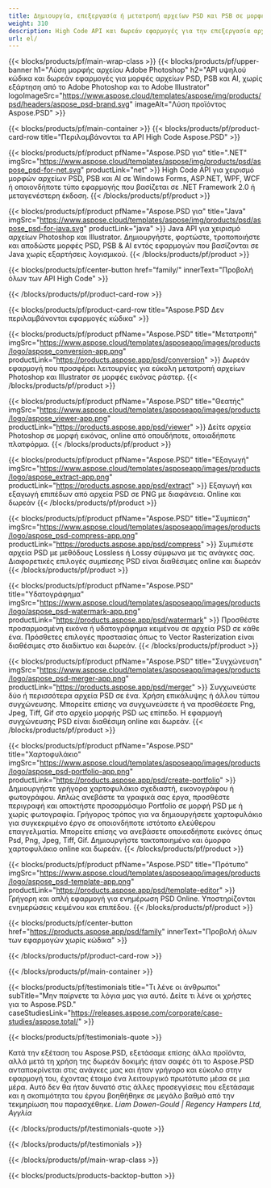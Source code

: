 ```yaml
---
title: Δημιουργία, επεξεργασία ή μετατροπή αρχείων PSD και PSB σε μορφές PDF και εικόνας
weight: 310
description: High Code API και δωρεάν εφαρμογές για την επεξεργασία αρχείων Photoshop. Δυνατότητα ενημέρωσης ιδιοτήτων στρώματος, προσθήκη υδατογραφημάτων εναλλαγής κλίμακας Μετατροπή ράστερ Dithering Dithering Crop.
url: el/
---
```


{{< blocks/products/pf/main-wrap-class >}}
{{< blocks/products/pf/upper-banner h1="Λύση μορφής αρχείου Adobe Photoshop" h2="API υψηλού κώδικα και δωρεάν εφαρμογές για μορφές αρχείων PSD, PSB και AI, χωρίς εξάρτηση από το Adobe Photoshop και το Adobe Illustrator" logoImageSrc="https://www.aspose.cloud/templates/aspose/img/products/psd/headers/aspose_psd-brand.svg" imageAlt="Λύση προϊόντος Aspose.PSD" >}}

{{< blocks/products/pf/main-container >}}
{{< blocks/products/pf/product-card-row title="Περιλαμβάνονται τα API High Code Aspose.PSD" >}}

{{< blocks/products/pf/product pfName="Aspose.PSD για" title=".NET" imgSrc="https://www.aspose.cloud/templates/aspose/img/products/psd/aspose_psd-for-net.svg" productLink="net" >}}
High Code API για χειρισμό μορφών αρχείων PSD, PSB και AI σε Windows Forms, ASP.NET, WPF, WCF ή οποιονδήποτε τύπο εφαρμογής που βασίζεται σε .NET Framework 2.0 ή μεταγενέστερη έκδοση.
{{< /blocks/products/pf/product >}}

{{< blocks/products/pf/product pfName="Aspose.PSD για" title="Java" imgSrc="https://www.aspose.cloud/templates/aspose/img/products/psd/aspose_psd-for-java.svg" productLink="java" >}}
Java API για χειρισμό αρχείων Photoshop και Illustrator. Δημιουργήστε, φορτώστε, τροποποιήστε και αποδώστε μορφές PSD, PSB & AI εντός εφαρμογών που βασίζονται σε Java χωρίς εξαρτήσεις λογισμικού.
{{< /blocks/products/pf/product >}}

{{< blocks/products/pf/center-button href="family/" innerText="Προβολή όλων των API High Code" >}}

{{< /blocks/products/pf/product-card-row >}}

{{< blocks/products/pf/product-card-row title="Aspose.PSD Δεν περιλαμβάνονται εφαρμογές κώδικα" >}}

{{< blocks/products/pf/product pfName="Aspose.PSD" title="Μετατροπή" imgSrc="https://www.aspose.cloud/templates/asposeapp/images/products/logo/aspose_conversion-app.png" productLink="https://products.aspose.app/psd/conversion" >}}
Δωρεάν εφαρμογή που προσφέρει λειτουργίες για εύκολη μετατροπή αρχείων Photoshop και Illustrator σε μορφές εικόνας ράστερ.
{{< /blocks/products/pf/product >}}

{{< blocks/products/pf/product pfName="Aspose.PSD" title="Θεατής" imgSrc="https://www.aspose.cloud/templates/asposeapp/images/products/logo/aspose_viewer-app.png" productLink="https://products.aspose.app/psd/viewer" >}}
Δείτε αρχεία Photoshop σε μορφή εικόνας, online από οπουδήποτε, οποιαδήποτε πλατφόρμα.
{{< /blocks/products/pf/product >}}

{{< blocks/products/pf/product pfName="Aspose.PSD" title="Εξαγωγή" imgSrc="https://www.aspose.cloud/templates/asposeapp/images/products/logo/aspose_extract-app.png" productLink="https://products.aspose.app/psd/extract" >}}
Εξαγωγή και εξαγωγή επιπέδων από αρχεία PSD σε PNG με διαφάνεια. Online και δωρεάν
{{< /blocks/products/pf/product >}}

{{< blocks/products/pf/product pfName="Aspose.PSD" title="Συμπίεση" imgSrc="https://www.aspose.cloud/templates/asposeapp/images/products/logo/aspose_psd-compress-app.png" productLink="https://products.aspose.app/psd/compress" >}}
Συμπιέστε αρχεία PSD με μεθόδους Lossless ή Lossy σύμφωνα με τις ανάγκες σας. Διαφορετικές επιλογές συμπίεσης PSD είναι διαθέσιμες online και δωρεάν
{{< /blocks/products/pf/product >}}

{{< blocks/products/pf/product pfName="Aspose.PSD" title="Υδατογράφημα" imgSrc="https://www.aspose.cloud/templates/asposeapp/images/products/logo/aspose_psd-watermark-app.png" productLink="https://products.aspose.app/psd/watermark" >}}
Προσθέστε προσαρμοσμένη εικόνα ή υδατογράφημα κειμένου σε αρχεία PSD σε κάθε ένα. Πρόσθετες επιλογές προστασίας όπως το Vector Rasterization είναι διαθέσιμες στο διαδίκτυο και δωρεάν.
{{< /blocks/products/pf/product >}}

{{< blocks/products/pf/product pfName="Aspose.PSD" title="Συγχώνευση" imgSrc="https://www.aspose.cloud/templates/asposeapp/images/products/logo/aspose_psd-merger-app.png" productLink="https://products.aspose.app/psd/merger" >}}
Συγχωνεύστε δύο ή περισσότερα αρχεία PSD σε ένα. Χρήση επικάλυψης ή άλλου τύπου συγχώνευσης. Μπορείτε επίσης να συγχωνεύσετε ή να προσθέσετε Png, Jpeg, Tiff, Gif στο αρχείο μορφής PSD ως επίπεδο. Η εφαρμογή συγχώνευσης PSD είναι διαθέσιμη online και δωρεάν.
{{< /blocks/products/pf/product >}}

{{< blocks/products/pf/product pfName="Aspose.PSD" title="Χαρτοφυλάκιο" imgSrc="https://www.aspose.cloud/templates/asposeapp/images/products/logo/aspose_psd-portfolio-app.png" productLink="https://products.aspose.app/psd/create-portfolio" >}}
Δημιουργήστε γρήγορα χαρτοφυλάκιο σχεδιαστή, εικονογράφου ή φωτογράφου. Απλώς ανεβάστε τα γραφικά σας έργα, προσθέστε περιγραφή και αποκτήστε προσαρμόσιμο Portfolio σε μορφή PSD με ή χωρίς φωτογραφία. Γρήγορος τρόπος για να δημιουργήσετε χαρτοφυλάκιο για συγκεκριμένο έργο σε οποιονδήποτε ιστότοπο ελεύθερου επαγγελματία. Μπορείτε επίσης να ανεβάσετε οποιεσδήποτε εικόνες όπως Psd, Png, Jpeg, Tiff, Gif. Δημιουργήστε τακτοποιημένο και όμορφο χαρτοφυλάκιο online και δωρεάν.
{{< /blocks/products/pf/product >}}

{{< blocks/products/pf/product pfName="Aspose.PSD" title="Πρότυπο" imgSrc="https://www.aspose.cloud/templates/asposeapp/images/products/logo/aspose_psd-template-app.png" productLink="https://products.aspose.app/psd/template-editor" >}}
Γρήγορη και απλή εφαρμογή για ενημέρωση PSD Online. Υποστηρίζονται ενημερώσεις κειμένου και επιπέδου.
{{< /blocks/products/pf/product >}}

{{< blocks/products/pf/center-button href="https://products.aspose.app/psd/family" innerText="Προβολή όλων των εφαρμογών χωρίς κώδικα" >}}

{{< /blocks/products/pf/product-card-row >}}

{{< /blocks/products/pf/main-container >}}

{{< blocks/products/pf/testimonials title="Τι λένε οι άνθρωποι" subTitle="Μην παίρνετε τα λόγια μας για αυτό. Δείτε τι λένε οι χρήστες για το Aspose.PSD." caseStudiesLink="https://releases.aspose.com/corporate/case-studies/aspose.total/" >}}

{{< blocks/products/pf/testimonials-quote >}}
<p class="first">
 Κατά την εξέταση του Aspose.PSD, εξετάσαμε επίσης άλλα προϊόντα, αλλά μετά τη χρήση της δωρεάν δοκιμής ήταν σαφές ότι το Aspose.PSD ανταποκρίνεται στις ανάγκες μας και ήταν γρήγορο και εύκολο στην εφαρμογή του, έχοντας έτοιμο ένα λειτουργικό πρωτότυπο μέσα σε μια μέρα. Αυτό δεν θα ήταν δυνατό στις άλλες προσεγγίσεις που εξετάσαμε και η σκοπιμότητα του έργου βοηθήθηκε σε μεγάλο βαθμό από την τεκμηρίωση που παρασχέθηκε.
 <em>
  Liam Dowen-Gould | Regency Hampers Ltd, Αγγλία
 </em>
</p>

{{< /blocks/products/pf/testimonials-quote >}}

{{< /blocks/products/pf/testimonials >}}

{{< /blocks/products/pf/main-wrap-class >}}

{{< blocks/products/products-backtop-button >}}
